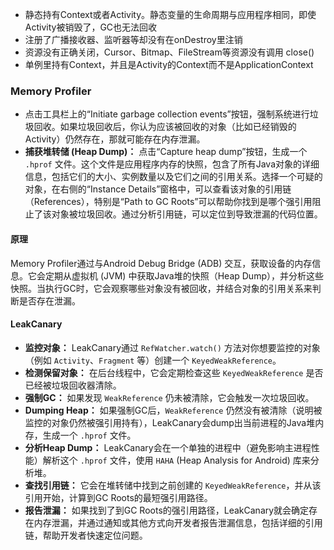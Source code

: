 
- 静态持有Context或者Activity。静态变量的生命周期与应用程序相同，即使Activity被销毁了，GC也无法回收
- 注册了广播接收器、监听器等却没有在onDestroy里注销
- 资源没有正确关闭，Cursor、Bitmap、FileStream等资源没有调用 close()
- 单例里持有Context，并且是Activity的Context而不是ApplicationContext

### Memory Profiler

- 点击工具栏上的“Initiate garbage collection events”按钮，强制系统进行垃圾回收。如果垃圾回收后，你认为应该被回收的对象（比如已经销毁的Activity）仍然存在，那就可能存在内存泄漏。
- **捕获堆转储 (Heap Dump)：** 点击“Capture heap dump”按钮，生成一个 `.hprof` 文件。这个文件是应用程序内存的快照，包含了所有Java对象的详细信息，包括它们的大小、实例数量以及它们之间的引用关系。选择一个可疑的对象，在右侧的“Instance Details”窗格中，可以查看该对象的引用链（References），特别是“Path to GC Roots”可以帮助你找到是哪个强引用阻止了该对象被垃圾回收。通过分析引用链，可以定位到导致泄漏的代码位置。
#### 原理

Memory Profiler通过与Android Debug Bridge (ADB) 交互，获取设备的内存信息。它会定期从虚拟机 (JVM) 中获取Java堆的快照（Heap Dump），并分析这些快照。当执行GC时，它会观察哪些对象没有被回收，并结合对象的引用关系来判断是否存在泄漏。


#### LeakCanary

- **监控对象：** LeakCanary通过 `RefWatcher.watch()` 方法对你想要监控的对象（例如 `Activity`、`Fragment` 等）创建一个 `KeyedWeakReference`。
- **检测保留对象：** 在后台线程中，它会定期检查这些 `KeyedWeakReference` 是否已经被垃圾回收器清除。
- **强制GC：** 如果发现 `WeakReference` 仍未被清除，它会触发一次垃圾回收。
- **Dumping Heap：** 如果强制GC后，`WeakReference` 仍然没有被清除（说明被监控的对象仍然被强引用持有），LeakCanary会dump出当前进程的Java堆内存，生成一个 `.hprof` 文件。
- **分析Heap Dump：** LeakCanary会在一个单独的进程中（避免影响主进程性能）解析这个 `.hprof` 文件，使用 `HAHA` (Heap Analysis for Android) 库来分析堆。
- **查找引用链：** 它会在堆转储中找到之前创建的 `KeyedWeakReference`，并从该引用开始，计算到GC Roots的最短强引用路径。
- **报告泄漏：** 如果找到了到GC Roots的强引用路径，LeakCanary就会确定存在内存泄漏，并通过通知或其他方式向开发者报告泄漏信息，包括详细的引用链，帮助开发者快速定位问题。
